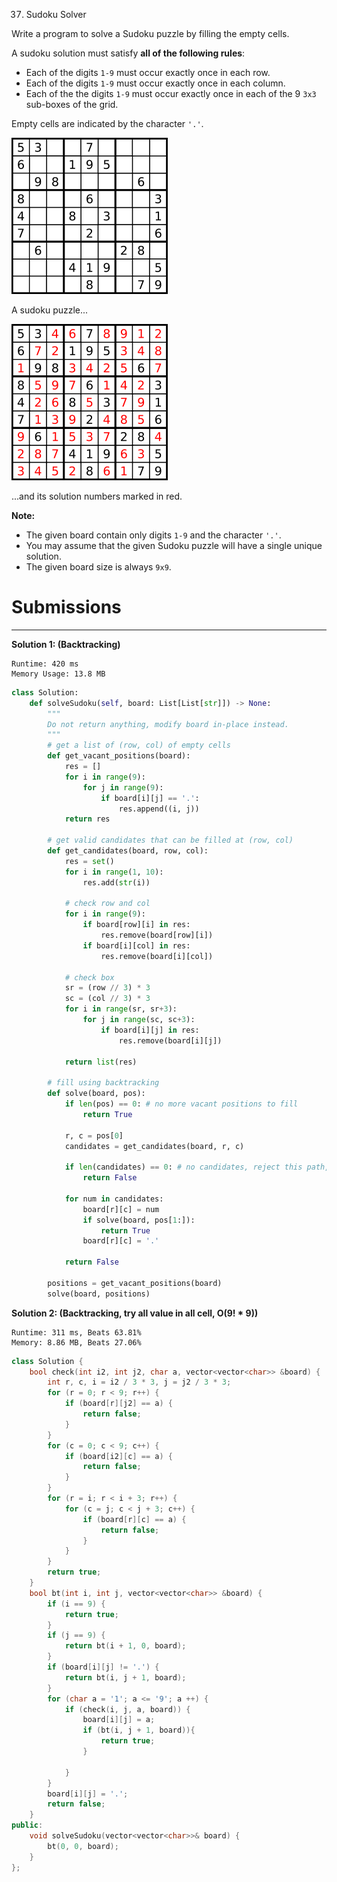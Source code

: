 37. Sudoku Solver

Write a program to solve a Sudoku puzzle by filling the empty cells.

A sudoku solution must satisfy **all of the following rules**:

* Each of the digits `1-9` must occur exactly once in each row.
* Each of the digits `1-9` must occur exactly once in each column.
* Each of the the digits `1-9` must occur exactly once in each of the 9 `3x3` sub-boxes of the grid.

Empty cells are indicated by the character `'.'`.

![37_250px-Sudoku-by-L2G-20050714.svg.png](img/37_250px-Sudoku-by-L2G-20050714.svg.png)

A sudoku puzzle...

![37_250px-Sudoku-by-L2G-20050714_solution.svg.png](img/37_250px-Sudoku-by-L2G-20050714_solution.svg.png)

...and its solution numbers marked in red.

**Note:**

* The given board contain only digits `1-9` and the character `'.'`.
* You may assume that the given Sudoku puzzle will have a single unique solution.
* The given board size is always `9x9`.

# Submissions
---
**Solution 1: (Backtracking)**
```
Runtime: 420 ms
Memory Usage: 13.8 MB
```
```python
class Solution:
    def solveSudoku(self, board: List[List[str]]) -> None:
        """
        Do not return anything, modify board in-place instead.
        """
        # get a list of (row, col) of empty cells
        def get_vacant_positions(board):
            res = []
            for i in range(9):
                for j in range(9):
                    if board[i][j] == '.':
                        res.append((i, j))
            return res
        
        # get valid candidates that can be filled at (row, col)
        def get_candidates(board, row, col):
            res = set()
            for i in range(1, 10):
                res.add(str(i))
              
            # check row and col
            for i in range(9):
                if board[row][i] in res:
                    res.remove(board[row][i])
                if board[i][col] in res:
                    res.remove(board[i][col])
            
            # check box
            sr = (row // 3) * 3
            sc = (col // 3) * 3
            for i in range(sr, sr+3):
                for j in range(sc, sc+3):
                    if board[i][j] in res:
                        res.remove(board[i][j])
            
            return list(res)
        
        # fill using backtracking
        def solve(board, pos):
            if len(pos) == 0: # no more vacant positions to fill
                return True
            
            r, c = pos[0]
            candidates = get_candidates(board, r, c)
            
            if len(candidates) == 0: # no candidates, reject this path, backtrack
                return False
            
            for num in candidates:
                board[r][c] = num
                if solve(board, pos[1:]):
                    return True
                board[r][c] = '.'
            
            return False

        positions = get_vacant_positions(board)
        solve(board, positions)
```

**Solution 2: (Backtracking, try all value in all cell, O(9! * 9))**
```
Runtime: 311 ms, Beats 63.81%
Memory: 8.86 MB, Beats 27.06%
```
```c++
class Solution {
    bool check(int i2, int j2, char a, vector<vector<char>> &board) {
        int r, c, i = i2 / 3 * 3, j = j2 / 3 * 3;
        for (r = 0; r < 9; r++) {
            if (board[r][j2] == a) {
                return false;
            }
        }
        for (c = 0; c < 9; c++) {
            if (board[i2][c] == a) {
                return false;
            }
        }
        for (r = i; r < i + 3; r++) {
            for (c = j; c < j + 3; c++) {
                if (board[r][c] == a) {
                    return false;
                }
            }
        }
        return true;
    }
    bool bt(int i, int j, vector<vector<char>> &board) {
        if (i == 9) {
            return true;
        }
        if (j == 9) {
            return bt(i + 1, 0, board);
        }
        if (board[i][j] != '.') {
            return bt(i, j + 1, board);
        }
        for (char a = '1'; a <= '9'; a ++) {
            if (check(i, j, a, board)) {
                board[i][j] = a;
                if (bt(i, j + 1, board)){
                    return true;
                }
                
            }
        }
        board[i][j] = '.';
        return false;
    }
public:
    void solveSudoku(vector<vector<char>>& board) {
        bt(0, 0, board);
    }
};
```
